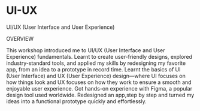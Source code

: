 # UI-UX
UI/UX (User Interface and User Experience) 


OVERVIEW

This workshop introduced me to UI/UX (User Interface and User Experience) fundamentals. Learnt to create user-friendly designs, explored industry-standard tools, and applied my skills by redesigning my favorite app, from an idea to a prototype in record time. Learnt the basics of UI (User Interface) and UX (User Experience) design—where UI focuses on how things look and UX focuses on how they work to ensure a smooth and enjoyable user experience. Got hands-on experience with Figma, a popular design tool used worldwide. Redesigned an app,step by step and turned my ideas into a functional prototype quickly and effortlessly.
